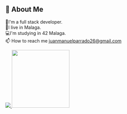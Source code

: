 ## 🚀 About Me

🌱I'm a full stack developer.<br>
🏡I live in Malaga.<br>
💻I'm studying in 42 Malaga.<br>
📫 How to reach me juanmanuelparrado26@gmail.com<br>

<a href="https://github.com/juanmaparrado">
  <img src="https://github-readme-stats.vercel.app/api?username=juanmaparrado&show_icons=true&theme=radical&title_color=8E2DE2&text_color=fff&icon_color=8E2DE2">
  <img height="180em" src="https://github-readme-stats.vercel.app/api/top-langs/?username=juanmaparrado&theme=bruey&layout=compact" />
</a>



